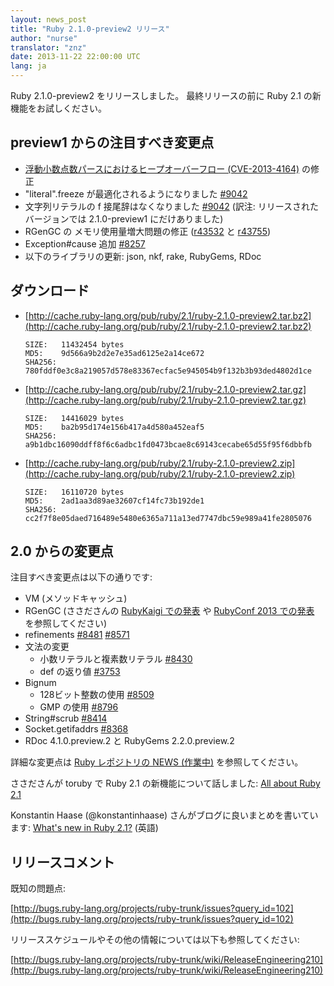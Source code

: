 ```yaml
---
layout: news_post
title: "Ruby 2.1.0-preview2 リリース"
author: "nurse"
translator: "znz"
date: 2013-11-22 22:00:00 UTC
lang: ja
---
```


Ruby 2.1.0-preview2 をリリースしました。
最終リリースの前に Ruby 2.1 の新機能をお試しください。

## preview1 からの注目すべき変更点

* [浮動小数点数パースにおけるヒープオーバーフロー (CVE-2013-4164)](https://www.ruby-lang.org/ja/news/2013/11/22/heap-overflow-in-floating-point-parsing-cve-2013-4164/) の修正
* "literal".freeze が最適化されるようになりました [#9042](https://bugs.ruby-lang.org/issues/9042)
* 文字列リテラルの f 接尾辞はなくなりました [#9042](https://bugs.ruby-lang.org/issues/9042) (訳注: リリースされたバージョンでは 2.1.0-preview1 にだけありました)
* RGenGC の メモリ使用量増大問題の修正 ([r43532](http://svn.ruby-lang.org/cgi-bin/viewvc.cgi?view=rev&revision=43532) と [r43755](http://svn.ruby-lang.org/cgi-bin/viewvc.cgi?view=rev&revision=43755))
* Exception#cause 追加 [#8257](https://bugs.ruby-lang.org/issues/8257)
* 以下のライブラリの更新: json, nkf, rake, RubyGems, RDoc

## ダウンロード

* [http://cache.ruby-lang.org/pub/ruby/2.1/ruby-2.1.0-preview2.tar.bz2](http://cache.ruby-lang.org/pub/ruby/2.1/ruby-2.1.0-preview2.tar.bz2)

      SIZE:   11432454 bytes
      MD5:    9d566a9b2d2e7e35ad6125e2a14ce672
      SHA256: 780fddf0e3c8a219057d578e83367ecfac5e945054b9f132b3b93ded4802d1ce

* [http://cache.ruby-lang.org/pub/ruby/2.1/ruby-2.1.0-preview2.tar.gz](http://cache.ruby-lang.org/pub/ruby/2.1/ruby-2.1.0-preview2.tar.gz)

      SIZE:   14416029 bytes
      MD5:    ba2b95d174e156b417a4d580a452eaf5
      SHA256: a9b1dbc16090ddff8f6c6adbc1fd0473bcae8c69143cecabe65d55f95f6dbbfb

* [http://cache.ruby-lang.org/pub/ruby/2.1/ruby-2.1.0-preview2.zip](http://cache.ruby-lang.org/pub/ruby/2.1/ruby-2.1.0-preview2.zip)

      SIZE:   16110720 bytes
      MD5:    2ad1aa3d89ae32607cf14fc73b192de1
      SHA256: cc2f7f8e05daed716489e5480e6365a711a13ed7747dbc59e989a41fe2805076

## 2.0 からの変更点

注目すべき変更点は以下の通りです:

* VM (メソッドキャッシュ)
* RGenGC (ささださんの [RubyKaigi での発表](http://rubykaigi.org/2013/talk/S73) や [RubyConf 2013 での発表](http://www.atdot.net/~ko1/activities/rubyconf2013-ko1_pub.pdf) を参照してください)
* refinements [#8481](https://bugs.ruby-lang.org/issues/8481) [#8571](https://bugs.ruby-lang.org/issues/8571)
* 文法の変更
  * 小数リテラルと複素数リテラル [#8430](https://bugs.ruby-lang.org/issues/8430)
  * def の返り値 [#3753](https://bugs.ruby-lang.org/issues/3753)
* Bignum
  * 128ビット整数の使用 [#8509](https://bugs.ruby-lang.org/issues/8509)
  * GMP の使用 [#8796](https://bugs.ruby-lang.org/issues/8796)
* String#scrub [#8414](https://bugs.ruby-lang.org/issues/8414)
* Socket.getifaddrs [#8368](https://bugs.ruby-lang.org/issues/8368)
* RDoc 4.1.0.preview.2 と RubyGems 2.2.0.preview.2

詳細な変更点は [Ruby レポジトリの NEWS (作業中)](https://github.com/ruby/ruby/blob/v2_1_0_preview2/NEWS) を参照してください。

ささださんが toruby で Ruby 2.1 の新機能について話しました: [All about Ruby 2.1](http://www.atdot.net/~ko1/activities/toruby05-ko1.pdf)

Konstantin Haase (@konstantinhaase) さんがブログに良いまとめを書いています: [What's new in Ruby 2.1?](http://rkh.im/ruby-2.1) (英語)

## リリースコメント

既知の問題点:

[http://bugs.ruby-lang.org/projects/ruby-trunk/issues?query_id=102](http://bugs.ruby-lang.org/projects/ruby-trunk/issues?query_id=102)

リリーススケジュールやその他の情報については以下も参照してください:

[http://bugs.ruby-lang.org/projects/ruby-trunk/wiki/ReleaseEngineering210](http://bugs.ruby-lang.org/projects/ruby-trunk/wiki/ReleaseEngineering210)
